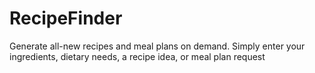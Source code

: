# RecipeFinder
Generate all-new recipes and meal plans on demand. Simply enter your ingredients, dietary needs, a recipe idea, or meal plan request
